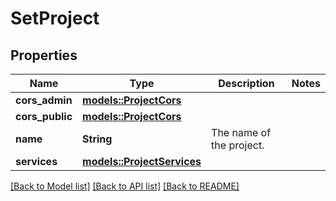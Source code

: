 # SetProject

## Properties

Name | Type | Description | Notes
------------ | ------------- | ------------- | -------------
**cors_admin** | [**models::ProjectCors**](projectCors.md) |  | 
**cors_public** | [**models::ProjectCors**](projectCors.md) |  | 
**name** | **String** | The name of the project. | 
**services** | [**models::ProjectServices**](projectServices.md) |  | 

[[Back to Model list]](../README.md#documentation-for-models) [[Back to API list]](../README.md#documentation-for-api-endpoints) [[Back to README]](../README.md)


